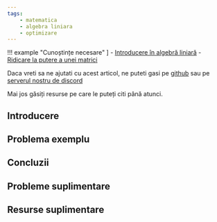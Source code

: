 ```yaml
---
tags:
    - matematica
    - algebra liniara
    - optimizare
---
```


!!! example "Cunoștințe necesare"   ]
    - [Introducere în algebră liniară](../dificil/intro-linalg.md)
    - [Ridicare la putere a unei matrici](../dificil/pow-mat.md)
    
Daca vreti sa ne ajutati cu acest articol, ne puteti gasi pe [github](https://github.com/roalgo-discord/arhiva-educationala) sau pe [serverul nostru de discord](https://discord.gg/vdDRSmg3fC)

Mai jos găsiți resurse pe care le puteți citi până atunci.

## Introducere

## Problema exemplu

## Concluzii

## Probleme suplimentare

## Resurse suplimentare